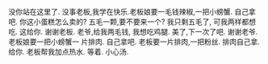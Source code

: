 没你站在这里了. 没事老板,我学在快乐.老板娘要一毛钱辣椒,一把小螃蟹. 自己拿吧. 你这小蛋糕怎么卖的? 五毛一颗,要不要来一个? 我只剩五毛了, 可我两样都想吃. 这给你. 谢谢老板. 老爷,给我两毛钱, 我想吃鸡腿. 美了,下一次了吧. 谢谢老爷. 老板娘要一把小螃蟹一 片排肉. 自己拿吧. 老板要一片排肉,一把粉丝. 排肉自己拿. 给你. 老板帮我加点热水. 等着. 小心汤.